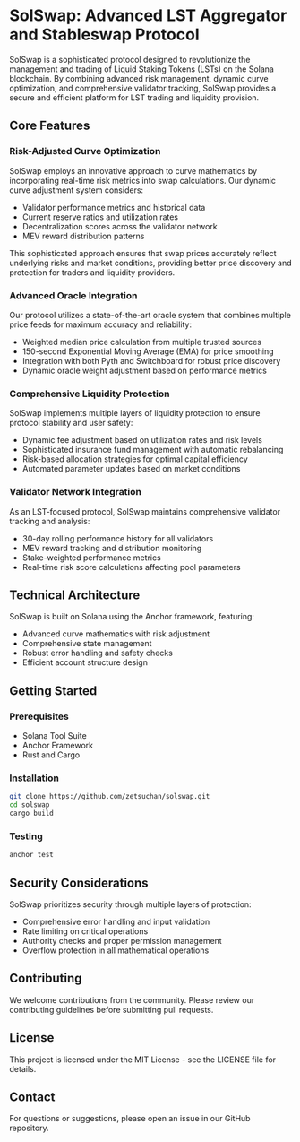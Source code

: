 # SolSwap: Advanced LST Aggregator and Stableswap Protocol

SolSwap is a sophisticated protocol designed to revolutionize the management and trading of Liquid Staking Tokens (LSTs) on the Solana blockchain. By combining advanced risk management, dynamic curve optimization, and comprehensive validator tracking, SolSwap provides a secure and efficient platform for LST trading and liquidity provision.

## Core Features

### Risk-Adjusted Curve Optimization

SolSwap employs an innovative approach to curve mathematics by incorporating real-time risk metrics into swap calculations. Our dynamic curve adjustment system considers:

- Validator performance metrics and historical data
- Current reserve ratios and utilization rates
- Decentralization scores across the validator network
- MEV reward distribution patterns

This sophisticated approach ensures that swap prices accurately reflect underlying risks and market conditions, providing better price discovery and protection for traders and liquidity providers.

### Advanced Oracle Integration

Our protocol utilizes a state-of-the-art oracle system that combines multiple price feeds for maximum accuracy and reliability:

- Weighted median price calculation from multiple trusted sources
- 150-second Exponential Moving Average (EMA) for price smoothing
- Integration with both Pyth and Switchboard for robust price discovery
- Dynamic oracle weight adjustment based on performance metrics

### Comprehensive Liquidity Protection

SolSwap implements multiple layers of liquidity protection to ensure protocol stability and user safety:

- Dynamic fee adjustment based on utilization rates and risk levels
- Sophisticated insurance fund management with automatic rebalancing
- Risk-based allocation strategies for optimal capital efficiency
- Automated parameter updates based on market conditions

### Validator Network Integration

As an LST-focused protocol, SolSwap maintains comprehensive validator tracking and analysis:

- 30-day rolling performance history for all validators
- MEV reward tracking and distribution monitoring
- Stake-weighted performance metrics
- Real-time risk score calculations affecting pool parameters

## Technical Architecture

SolSwap is built on Solana using the Anchor framework, featuring:

- Advanced curve mathematics with risk adjustment
- Comprehensive state management
- Robust error handling and safety checks
- Efficient account structure design

## Getting Started

### Prerequisites
- Solana Tool Suite
- Anchor Framework
- Rust and Cargo

### Installation

```bash
git clone https://github.com/zetsuchan/solswap.git
cd solswap
cargo build
```

### Testing

```bash
anchor test
```

## Security Considerations

SolSwap prioritizes security through multiple layers of protection:

- Comprehensive error handling and input validation
- Rate limiting on critical operations
- Authority checks and proper permission management
- Overflow protection in all mathematical operations

## Contributing

We welcome contributions from the community. Please review our contributing guidelines before submitting pull requests.

## License

This project is licensed under the MIT License - see the LICENSE file for details.

## Contact

For questions or suggestions, please open an issue in our GitHub repository.
